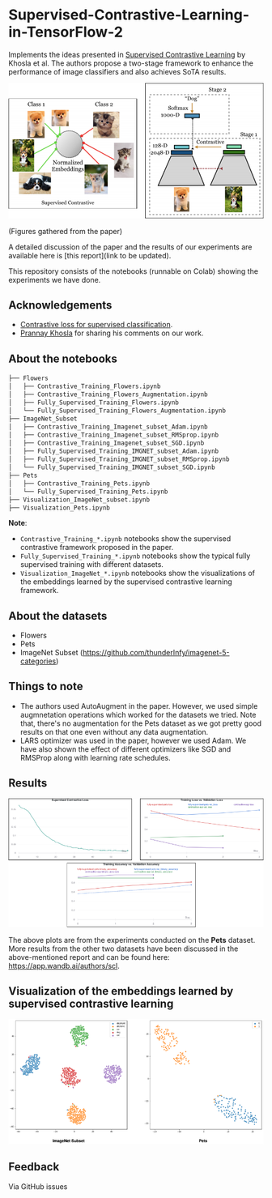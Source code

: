# Supervised-Contrastive-Learning-in-TensorFlow-2
Implements the ideas presented in [Supervised Contrastive Learning](https://arxiv.org/pdf/2004.11362v1.pdf) by Khosla et al. The authors propose a two-stage framework to enhance the performance of image classifiers and also achieves SoTA results.

![](assets/framework.png)

(Figures gathered from the paper)

A detailed discussion of the paper and the results of our experiments are available here is [this report](link to be updated).

This repository consists of the notebooks (runnable on Colab) showing the experiments we have done.

## Acknowledgements
- [Contrastive loss for supervised classification](https://towardsdatascience.com/contrastive-loss-for-supervised-classification-224ae35692e7).
- [Prannay Khosla](https://twitter.com/PrannayKhosla) for sharing his comments on our work.

## About the notebooks
```
├── Flowers
│   ├── Contrastive_Training_Flowers.ipynb
│   ├── Contrastive_Training_Flowers_Augmentation.ipynb
│   ├── Fully_Supervised_Training_Flowers.ipynb
│   └── Fully_Supervised_Training_Flowers_Augmentation.ipynb
├── ImageNet_Subset
│   ├── Contrastive_Training_Imagenet_subset_Adam.ipynb
│   ├── Contrastive_Training_Imagenet_subset_RMSprop.ipynb
│   ├── Contrastive_Training_Imagenet_subset_SGD.ipynb
│   ├── Fully_Supervised_Training_IMGNET_subset_Adam.ipynb
│   ├── Fully_Supervised_Training_IMGNET_subset_RMSprop.ipynb
│   └── Fully_Supervised_Training_IMGNET_subset_SGD.ipynb
├── Pets
│   ├── Contrastive_Training_Pets.ipynb
│   └── Fully_Supervised_Training_Pets.ipynb
├── Visualization_ImageNet_subset.ipynb
├── Visualization_Pets.ipynb
```

**Note**:
- `Contrastive_Training_*.ipynb` notebooks show the supervised contrastive framework proposed in the paper.
- `Fully_Supervised_Training_*.ipynb` notebooks show the typical fully supervised training with different datasets.
- `Visualization_ImageNet_*.ipynb` notebooks show the visualizations of the embeddings learned by the supervised contrastive learning framework.

## About the datasets
- Flowers
- Pets
- ImageNet Subset (https://github.com/thunderInfy/imagenet-5-categories)

## Things to note
- The authors used AutoAugment in the paper. However, we used simple augmnetation operations which worked for the datasets we tried. Note that, there's no augmentation for the Pets dataset as we got pretty good results on that one even without any data augmentation.
- LARS optimizer was used in the paper, however we used Adam. We have also shown the effect of different optimizers like SGD and RMSProp along with learning rate schedules.

## Results

![](assets/performance_summary.png)

The above plots are from the experiments conducted on the **Pets** dataset. More results from the other two datasets have been discussed in the above-mentioned report and can be found here: https://app.wandb.ai/authors/scl. 

## Visualization of the embeddings learned by supervised contrastive learning

![](assets/embeddings_vis.png)

## Feedback
Via GitHub issues
